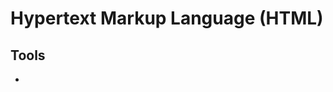 # Hypertext Markup Language (HTML)

## Tools

- [](https://www.web2generators.com/html-based-tools/online-html-entities-encoder-and-decoder)
